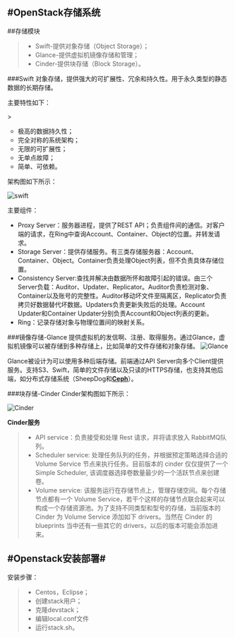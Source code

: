 #OpenStack存储系统
----------------------------------
##存储模块
>* Swift-提供对象存储（Object Storage）； 
>* Glance-提供虚拟机镜像存储和管理；
>* Cinder-提供块存储（Block Storage）。

###Swift
对象存储，提供强大的可扩展性、冗余和持久性。用于永久类型的静态数据的长期存储。
<p>主要特性如下：</p>
> <ul type="circle">
<li> 极高的数据持久性；</li>
<li> 完全对称的系统架构；</li>
<li>无限的可扩展性；</li>
<li> 无单点故障；</li>
<li> 简单、可依赖。</li>
</ul>

架构图如下所示：

![swift](\img\\swift.png "Swift 架构")

主要组件：

* Proxy Server：服务器进程，提供了REST API；负责组件间的通信。对客户端的请求，在Ring中查询Account、Container、Object的位置。并转发请求。
* Storage Server：提供存储服务。有三类存储服务器：Account、Container、Object。Container负责处理Object列表，但不负责具体存储位置。
* Consistency Server:查找并解决由数据所怀和故障引起的错误。由三个Server负载：Auditor、Updater、Replicator。Auditor负责检测对象、Container以及账号的完整性。Auditor移动坏文件至隔离区，Replicator负责拷贝好数据替代坏数据。Updaters负责更新失败后的处理。Account Updater和Container Updater分别负责Account和Object列表的更新。
* Ring：记录存储对象与物理位置间的映射关系。

###镜像存储-Glance
提供虚拟机的发信啊、注册、取得服务。通过Glance，虚拟机镜像可以被存储到多种存储上，比如简单的文件存储和对象存储。
![Glance](https://github.com/C2python/opentsack-conf/blob/master/openstack/img/1node_net.jpg/Glance.png "Glance 架构")

Glance被设计为可以使用多种后端存储。前端通过API Server向多个Client提供服务。支持S3、Swift，简单的文件存储以及只读的HTTPS存储，也支持其他后端，如分布式存储系统（SheepDog和[**Ceph**](http:docs.ceph.org.cn)）。

###块存储-Cinder
Cinder架构图如下所示：

![Cinder](\img\\Cinder.png "Cinder 架构")

**Cinder服务**
> * API service：负责接受和处理 Rest 请求，并将请求放入 RabbitMQ队列。
>* Scheduler service: 处理任务队列的任务，并根据预定策略选择合适的 Volume Service 节点来执行任务。目前版本的 cinder 仅仅提供了一个 Simple Scheduler, 该调度器选择卷数量最少的一个活跃节点来创建卷。
>* Volume service: 该服务运行在存储节点上，管理存储空间。每个存储节点都有一个 Volume Service，若干个这样的存储节点联合起来可以构成一个存储资源池。为了支持不同类型和型号的存储，当前版本的 Cinder 为 Volume Service 添加如下 drivers。当然在 Cinder 的 blueprints 当中还有一些其它的 drivers，以后的版本可能会添加进来。


#Openstack安装部署#
--------------------------------
安装步骤：
>* Centos，Eclipse；
>* 创建stack用户；
>* 克隆devstack；
>* 编辑local.conf文件
>* 运行stack.sh。

